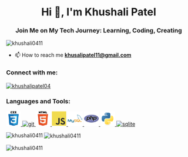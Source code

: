 <h1 align="center">Hi 👋, I'm Khushali Patel</h1>
<h3 align="center">Join Me on My Tech Journey: Learning, Coding, Creating</h3>

<p align="left"> <img src="https://komarev.com/ghpvc/?username=khushali0411&label=Profile%20views&color=0e75b6&style=flat" alt="khushali0411" /> </p>

- 📫 How to reach me **khusalipatel11@gmail.com**

<h3 align="left">Connect with me:</h3>
<p align="left">
<a href="https://linkedin.com/in/khushalipatel04" target="blank"><img align="center" src="https://raw.githubusercontent.com/rahuldkjain/github-profile-readme-generator/master/src/images/icons/Social/linked-in-alt.svg" alt="khushalipatel04" height="30" width="40" /></a>
</p>

<h3 align="left">Languages and Tools:</h3>
<p align="left"> <a href="https://www.w3schools.com/css/" target="_blank" rel="noreferrer"> <img src="https://raw.githubusercontent.com/devicons/devicon/master/icons/css3/css3-original-wordmark.svg" alt="css3" width="40" height="40"/> </a> <a href="https://git-scm.com/" target="_blank" rel="noreferrer"> <img src="https://www.vectorlogo.zone/logos/git-scm/git-scm-icon.svg" alt="git" width="40" height="40"/> </a> <a href="https://www.w3.org/html/" target="_blank" rel="noreferrer"> <img src="https://raw.githubusercontent.com/devicons/devicon/master/icons/html5/html5-original-wordmark.svg" alt="html5" width="40" height="40"/> </a> <a href="https://developer.mozilla.org/en-US/docs/Web/JavaScript" target="_blank" rel="noreferrer"> <img src="https://raw.githubusercontent.com/devicons/devicon/master/icons/javascript/javascript-original.svg" alt="javascript" width="40" height="40"/> </a> <a href="https://www.mysql.com/" target="_blank" rel="noreferrer"> <img src="https://raw.githubusercontent.com/devicons/devicon/master/icons/mysql/mysql-original-wordmark.svg" alt="mysql" width="40" height="40"/> </a> <a href="https://www.php.net" target="_blank" rel="noreferrer"> <img src="https://raw.githubusercontent.com/devicons/devicon/master/icons/php/php-original.svg" alt="php" width="40" height="40"/> </a> <a href="https://www.python.org" target="_blank" rel="noreferrer"> <img src="https://raw.githubusercontent.com/devicons/devicon/master/icons/python/python-original.svg" alt="python" width="40" height="40"/> </a> <a href="https://www.sqlite.org/" target="_blank" rel="noreferrer"> <img src="https://www.vectorlogo.zone/logos/sqlite/sqlite-icon.svg" alt="sqlite" width="40" height="40"/> </a> </p>

<p><img align="left" src="https://github-readme-stats.vercel.app/api/top-langs?username=khushali0411&show_icons=true&locale=en&layout=compact" alt="khushali0411" /></p>

<p>&nbsp;<img align="center" src="https://github-readme-stats.vercel.app/api?username=khushali0411&show_icons=true&locale=en" alt="khushali0411" /></p>

<p><img align="center" src="https://github-readme-streak-stats.herokuapp.com/?user=khushali0411&" alt="khushali0411" /></p>
